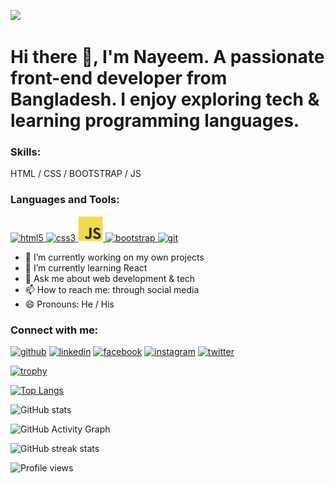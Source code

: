 ![](https://media-exp1.licdn.com/dms/image/C5616AQGwsjd965TXfw/profile-displaybackgroundimage-shrink_350_1400/0/1651142087067?e=1659571200&v=beta&t=ys_LadFsq4fruVmm1Lmj_VPJYnscIbIpNcJy52IM-7Q)

# Hi there 👋, I'm Nayeem. A passionate front-end developer from Bangladesh. I enjoy exploring tech & learning programming languages.

### Skills:
HTML / CSS / BOOTSTRAP / JS

<h3 align="left">Languages and Tools:</h3>
<p align="left"> <a href="https://www.w3schools.com/html/" target="_blank" rel="noreferrer"> <img src="https://uxwing.com/wp-content/themes/uxwing/download/10-brands-and-social-media/html.svg" alt="html5" width="40" height="40"/> </a> <a href="https://www.w3schools.com/css/" target="_blank" rel="noreferrer"> <img src="https://uxwing.com/wp-content/themes/uxwing/download/10-brands-and-social-media/css.svg" alt="css3" width="40" height="40"/> </a> <a href="https://www.w3schools.com/js/" target="_blank" rel="noreferrer"> <img src="https://raw.githubusercontent.com/devicons/devicon/master/icons/javascript/javascript-original.svg" alt="javascript" width="40" height="40"/> </a> <a href="https://getbootstrap.com" target="_blank" rel="noreferrer"> <img src="https://uxwing.com/wp-content/themes/uxwing/download/10-brands-and-social-media/bootstrap-5-logo.svg" alt="bootstrap" width="40" height="40"/> </a> <a href="https://git-scm.com/" target="_blank" rel="noreferrer"> <img src="https://uxwing.com/wp-content/themes/uxwing/download/10-brands-and-social-media/git.svg" alt="git" width="40" height="40"/> </a> </p>
    

- 🔭 I’m currently working on my own projects 
- 🌱 I’m currently learning React 
- 💬 Ask me about web development & tech
- 📫 How to reach me: through social media 
- 😄 Pronouns: He / His

### Connect with me:
[<img src='https://cdn.jsdelivr.net/npm/simple-icons@3.0.1/icons/github.svg' alt='github' height='40'>](https://github.com/md5nayeem)  [<img src='https://uxwing.com/wp-content/themes/uxwing/download/10-brands-and-social-media/linkedin-app.svg' alt='linkedin' height='40'>](https://www.linkedin.com/in/md5nayeem/)  [<img src='https://uxwing.com/wp-content/themes/uxwing/download/10-brands-and-social-media/facebook-app.svg' alt='facebook' height='40'>](https://www.facebook.com/md5nayeem)  [<img src='https://uxwing.com/wp-content/themes/uxwing/download/10-brands-and-social-media/ig-instagram.svg' alt='instagram' height='40'>](https://www.instagram.com/md5nayeem/)  [<img src='https://uxwing.com/wp-content/themes/uxwing/download/10-brands-and-social-media/twitter-app.svg' alt='twitter' height='40'>](https://twitter.com/md5nayeem)  

[![trophy](https://github-profile-trophy.vercel.app/?username=md5nayeem)](https://github.com/ryo-ma/github-profile-trophy)

[![Top Langs](https://github-readme-stats.vercel.app/api/top-langs/?username=md5nayeem)](https://github.com/anuraghazra/github-readme-stats)

![GitHub stats](https://github-readme-stats.vercel.app/api?username=md5nayeem&show_icons=true&count_private=true)  

![GitHub Activity Graph](https://activity-graph.herokuapp.com/graph?username=md5nayeem)  

![GitHub streak stats](https://github-readme-streak-stats.herokuapp.com/?user=md5nayeem)  

![Profile views](https://gpvc.arturio.dev/md5nayeem)  
